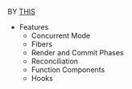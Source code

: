 BY [THIS](https://pomb.us/build-your-own-react/)
- Features
  - Concurrent Mode
  - Fibers
  - Render and Commit Phases
  - Reconciliation
  - Function Components
  - Hooks

